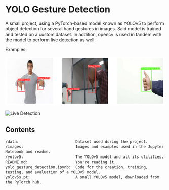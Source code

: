 # YOLO Gesture Detection

A small project, using a PyTorch-based model known as YOLOv5 to perform object detection for several hand gestures in images.
Said model is trained and tested on a custom dataset.
In addition, opencv is used in tandem with the model to perform live detection as well.

Examples:

![Testing Dataset](https://raw.githubusercontent.com/RumiaGIT/yolo-gesture-detection/master/images/example.png 'Example Predictions')

![Live Detection](https://raw.githubusercontent.com/RumiaGIT/yolo-gesture-detection/master/images/livedetection.gif 'Live Detection')

## Contents
~~~
/data:                         Dataset used during the project.
/images:                       Images and examples used in the Jupyter Notebook and readme.
/yolov5:                       The YOLOv5 model and all its utilities.
README.md:                     You're reading it.
yolo_gesture_detection.ipynb:  Code for the creation, training, testing, and evaluation of a YOLOv5 model.
yolov5s.pt:                    A small YOLOv5 model, downloaded from the PyTorch hub.
~~~
